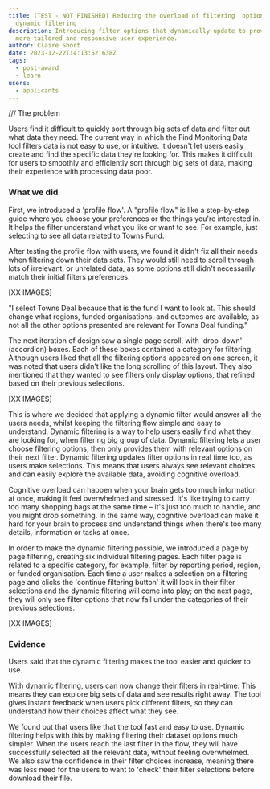 ```yaml
---
title: (TEST - NOT FINISHED) Reducing the overload of filtering  options with
  dynamic filtering
description: Introducing filter options that dynamically update to provide a
  more tailored and responsive user experience.
author: Claire Short
date: 2023-12-22T14:13:52.638Z
tags:
  - post-award
  - learn
users:
  - applicants
---
```

/// The problem



Users find it difficult to quickly sort through big sets of data and filter out what data they need. The current way in which the Find Monitoring Data tool filters data is not easy to use, or intuitive. It doesn't let users easily create and find the specific data they're looking for. This makes it difficult for users to smoothly and efficiently sort through big sets of data, making their experience with processing data poor.



### What we did 

First, we introduced a 'profile flow'. A "profile flow" is like a step-by-step guide where you choose your preferences or the things you're interested in. It helps the filter understand what you like or want to see. For example, just selecting to see all data related to Towns Fund. 

After testing the profile flow with users, we found it didn't fix all their needs when filtering down their data sets. They would still need to scroll through lots of irrelevant, or unrelated data, as some options still didn't necessarily match their initial filters preferences. 

\[XX IMAGES]

"I select Towns Deal because that is the fund I want to look at. This should change what regions, funded organisations, and outcomes are available, as not all the other options presented are relevant for Towns Deal funding."

The next iteration of design saw a single page scroll, with 'drop-down' (accordion) boxes. Each of these boxes contained a category for filtering. Although users liked that all the filtering options appeared on one screen, it was noted that users didn't like the long scrolling of this layout. They also mentioned that they wanted to see filters only display options, that refined based on their previous selections. 

\[XX IMAGES]

This is where we decided that applying a dynamic filter would answer all the users needs, whilst keeping the filtering flow simple and easy to understand. Dynamic filtering is a way to help users easily find what they are looking for, when filtering big group of data. Dynamic filtering lets a user choose filtering options, then only provides them with relevant options on their next filter. Dynamic filtering updates filter options in real time too, as users make selections. This means that users always see relevant choices and can easily explore the available data, avoiding cognitive overload.

Cognitive overload can happen when your brain gets too much information at once, making it feel overwhelmed and stressed. It's like trying to carry too many shopping bags at the same time – it's just too much to handle, and you might drop something. In the same way, cognitive overload can make it hard for your brain to process and understand things when there's too many details, information or tasks at once.

In order to make the dynamic filtering possible, we introduced a page by page filtering, creating six individual filtering pages. Each filter page is related to a specific category, for example, filter by reporting period, region, or funded organisation. Each time a user makes a selection on a filtering page and clicks the 'continue filtering button' it will lock in their filter selections and the dynamic filtering will come into play; on the next page, they will only see filter options that now fall under the categories of their previous selections. 



\[XX IMAGES]

### Evidence

Users said that the dynamic filtering makes the tool easier and quicker to use.

With dynamic filtering, users can now change their filters in real-time. This means they can explore big sets of data and see results right away. The tool gives instant feedback when users pick different filters, so they can understand how their choices affect what they see.

We found out that users like that the tool fast and easy to use. Dynamic filtering helps with this by making filtering their dataset options much simpler. When the users reach the last filter in the flow, they will have successfully selected all the relevant data, without feeling overwhelmed. We also saw the confidence in their filter choices increase, meaning there was less need for the users to want to 'check' their filter selections before download their file.